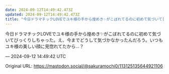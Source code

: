```yaml
---
date: 2024-09-12T14:49:42.473Z
updated: 2024-09-12T14:49:42.473Z
title: "今日ドラマチックLOVEでユキ様の手から煌めき✨️がこぼれてるのに初めて気づいて[...]"
---
```


<p>今日ドラマチックLOVEでユキ様の手から煌めき✨️がこぼれてるのに初めて気づいてびっくりしちゃった。え、今までどうして気づかなかったんだろう。いつもユキ様の美しい顔に見惚れてたから…？</p>

&mdash; 2024-09-12 14:49:42 UTC

Original URL: https://mastodon.social/@sakuramochi0/113125135644921106
